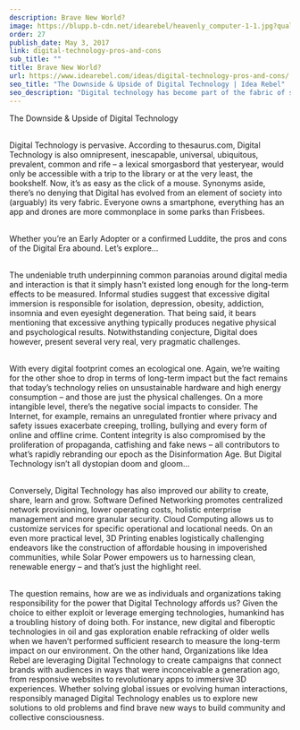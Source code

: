 ```yaml
---
description: Brave New World?
image: https://blupp.b-cdn.net/idearebel/heavenly_computer-1-1.jpg?quality=80&width=800
order: 27
publish_date: May 3, 2017
link: digital-technology-pros-and-cons
sub_title: ""
title: Brave New World?
url: https://www.idearebel.com/ideas/digital-technology-pros-and-cons/
seo_title: "The Downside & Upside of Digital Technology | Idea Rebel"
seo_description: "Digital technology has become part of the fabric of society. Whether you're an early Adopter or a confirmed Luddite, the pros and cons of the Digital Era abound"
---
```

The Downside & Upside of Digital Technology

\
Digital Technology is pervasive. According to thesaurus.com, Digital Technology is also omnipresent, inescapable, universal, ubiquitous, prevalent, common and rife – a lexical smorgasbord that yesteryear, would only be accessible with a trip to the library or at the very least, the bookshelf. Now, it’s as easy as the click of a mouse. Synonyms aside, there’s no denying that Digital has evolved from an element of society into (arguably) its very fabric. Everyone owns a smartphone, everything has an app and drones are more commonplace in some parks than Frisbees.

\
Whether you’re an Early Adopter or a confirmed Luddite, the pros and cons of the Digital Era abound. Let’s explore…

\
The undeniable truth underpinning common paranoias around digital media and interaction is that it simply hasn’t existed long enough for the long-term effects to be measured. Informal studies suggest that excessive digital immersion is responsible for isolation, depression, obesity, addiction, insomnia and even eyesight degeneration. That being said, it bears mentioning that excessive anything typically produces negative physical and psychological results. Notwithstanding conjecture, Digital does however, present several very real, very pragmatic challenges.

\
With every digital footprint comes an ecological one. Again, we’re waiting for the other shoe to drop in terms of long-term impact but the fact remains that today’s technology relies on unsustainable hardware and high energy consumption – and those are just the physical challenges. On a more intangible level, there’s the negative social impacts to consider. The Internet, for example, remains an unregulated frontier where privacy and safety issues exacerbate creeping, trolling, bullying and every form of online and offline crime. Content integrity is also compromised by the proliferation of propaganda, catfishing and fake news – all contributors to what’s rapidly rebranding our epoch as the Disinformation Age. But Digital Technology isn’t all dystopian doom and gloom…

\
Conversely, Digital Technology has also improved our ability to create, share, learn and grow. Software Defined Networking promotes centralized network provisioning, lower operating costs, holistic enterprise management and more granular security. Cloud Computing allows us to customize services for specific operational and locational needs. On an even more practical level, 3D Printing enables logistically challenging endeavors like the construction of affordable housing in impoverished communities, while Solar Power empowers us to harnessing clean, renewable energy – and that’s just the highlight reel.

\
The question remains, how are we as individuals and organizations taking responsibility for the power that Digital Technology affords us? Given the choice to either exploit or leverage emerging technologies, humankind has a troubling history of doing both. For instance, new digital and fiberoptic technologies in oil and gas exploration enable refracking of older wells when we haven’t performed sufficient research to measure the long-term impact on our environment. On the other hand, Organizations like Idea Rebel are leveraging Digital Technology to create campaigns that connect brands with audiences in ways that were inconceivable a generation ago, from responsive websites to revolutionary apps to immersive 3D experiences. Whether solving global issues or evolving human interactions, responsibly managed Digital Technology enables us to explore new solutions to old problems and find brave new ways to build community and collective consciousness.
